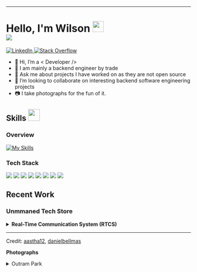 

---

<h1> Hello, I'm Wilson <img src = "https://raw.githubusercontent.com/MartinHeinz/MartinHeinz/master/wave.gif" width = 30px>
  <br /><a href="https://github.com/DenverCoder1/readme-typing-svg"><img src="https://readme-typing-svg.herokuapp.com?&font=IBM+Plex+Sans&color=abcdef&size=18&vCenter=true&height=30&lines=Welcome+to+my+GitHub+Profile!;I'm+a+Software+Engineer;" /></a>
</h1>

<p>
  <a href="https://www.linkedin.com/in/wilsonow/" target="_blank">
    <img alt="LinkedIn" src="https://img.shields.io/badge/LinkedIn-0077B5?style=for-the-badge&logo=linkedin&logoColor=white">
  </a>   
   <a href="https://stackoverflow.com/users/1414598/wilson" target="_blank">
    <img alt="Stack Overflow" src="https://img.shields.io/badge/Stack_Overflow-FE7A16?style=for-the-badge&logo=stack-overflow&logoColor=white">
  </a>
</p>

- 👋 Hi, I’m a < Developer />
- 💼 I am mainly a backend engineer by trade
- 💬 Ask me about projects I have worked on as they are not open source
- 👯 I’m looking to collaborate on interesting backend software engineering projects
- 📷 I take photographs for the fun of it.

<h2> Skills <img src = "https://media2.giphy.com/media/QssGEmpkyEOhBCb7e1/giphy.gif?cid=ecf05e47a0n3gi1bfqntqmob8g9aid1oyj2wr3ds3mg700bl&rid=giphy.gif" width = 32px> </h2>

<h3> Overview </h3>

[![My Skills](https://skillicons.dev/icons?i=rust,ts,js,nodejs,redis,postgres,kafka,docker,kubernetes,nginx,cloudflare,aws,gcp,git,github,vscode,bash,figma,notion,androidstudio,flutter,firebase,ubuntu)](https://skillicons.dev)

<h3> Tech Stack </h3>

<img src="https://img.shields.io/badge/TypeScript-007ACC?style=for-the-badge&logo=typescript&logoColor=white" /> <img src="https://img.shields.io/badge/JavaScript-F7DF1E?style=for-the-badge&logo=JavaScript&logoColor=white" /> <img src="https://img.shields.io/badge/Node.js-43853D?style=for-the-badge&logo=node.js&logoColor=white" /> <img src="https://img.shields.io/badge/Rust-000000?style=for-the-badge&logo=rust&logoColor=white" /> <img src="https://img.shields.io/badge/PostgreSQL-316192?style=for-the-badge&logo=postgresql&logoColor=white" /> <img src="https://img.shields.io/badge/redis-%23DD0031.svg?&style=for-the-badge&logo=redis&logoColor=white" /> <img src="https://img.shields.io/badge/Amazon_AWS-232F3E?style=for-the-badge&logo=amazon-aws&logoColor=white" /> <img src="https://img.shields.io/badge/Cloudflare-F38020?style=for-the-badge&logo=Cloudflare&logoColor=white" />

<h2> Recent Work </h2>
<h3> Unmmaned Tech Store </h3>
<details> 
  <summary><b> Real-Time Communication System (RTCS) </b></summary>
  <br/>
  <p>A cloud-enabling software which can be configured to run either as a WebSocket server or a client.</p>
  <h4>Server</h4>
  <p>
      When configured to run as a server, RTCS can be deployed to a cloud instance (e.g. EC2), providing REST API services and WebSocket services.
      The core business backend system integrates with RTCS through REST API endpoints, remotely controlling the access control hardware located in each store.
      RTCS listens for and maintains connections from WebSocket clients running on-premises, it sends commands and proxy response from WebSocket clients when API endpoints are called.
  </p>
  <h4>Client</h4>
  <p>
     Running as a client, RTCS connects to the WebSocket server to maintain a live and real-time duplex connection. If commands are triggered by the server, RTCS client sends corresponding commands to on-prem hardware via TCP connections and returns the results.
  </p>
  <h4>Diagram</h4>
  <img src="https://github.com/Wilson13/Wilson13/assets/5605451/b14f33ef-c004-4a87-8422-37a25f8c99c5" />

  <h4>TODO</h4>
  
   - Automatic Client Reconnection.
   - Monitoring Dashboard.
</details>

<!-- <img src = "https://i.pinimg.com/originals/65/c4/f4/65c4f452571be1261e9c623f7da488ac.gif" width = 35px> -->
----------------------------------------------------------------------

Credit: [aastha12](https://github.com/aastha12), [danielbellmas](https://dev.to/danielbellmas/my-current-github-profile-14m6)

<b> Photographs </b>

<details>
  <summary>Outram Park</summary>
  <img src="https://github.com/Wilson13/Wilson13/assets/5605451/66a0e6ba-7b53-43ee-b926-35743781dc6e" width=500px />
</details>
